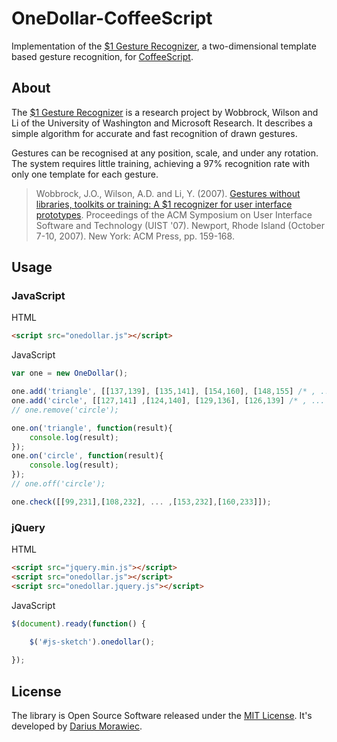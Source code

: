 # OneDollar-CoffeeScript

Implementation of the [$1 Gesture Recognizer](http://depts.washington.edu/aimgroup/proj/dollar/), a two-dimensional template based gesture recognition, for [CoffeeScript](http://coffeescript.org/).


## About

The [$1 Gesture Recognizer](http://depts.washington.edu/aimgroup/proj/dollar/) is a research project by Wobbrock, Wilson and Li of the University of Washington and Microsoft Research. It describes a simple algorithm for accurate and fast recognition of drawn gestures.

Gestures can be recognised at any position, scale, and under any rotation. The system requires little training, achieving a 97% recognition rate with only one template for each gesture.

> Wobbrock, J.O., Wilson, A.D. and Li, Y. (2007). [Gestures without libraries, toolkits or training: A $1 recognizer for user interface prototypes](http://faculty.washington.edu/wobbrock/pubs/uist-07.1.pdf). Proceedings of the ACM Symposium on User Interface Software and Technology (UIST '07). Newport, Rhode Island (October 7-10, 2007). New York: ACM Press, pp. 159-168.


## Usage

### JavaScript

HTML

```html
<script src="onedollar.js"></script>	
```

JavaScript

```javascript
var one = new OneDollar();

one.add('triangle', [[137,139], [135,141], [154,160], [148,155] /* , ... */ ]);
one.add('circle', [[127,141] ,[124,140], [129,136], [126,139] /* , ... */ ]);
// one.remove('circle');

one.on('triangle', function(result){
	console.log(result);
});
one.on('circle', function(result){
	console.log(result);
});
// one.off('circle');

one.check([[99,231],[108,232], ... ,[153,232],[160,233]]);
```

### jQuery

HTML

```html
<script src="jquery.min.js"></script>
<script src="onedollar.js"></script>
<script src="onedollar.jquery.js"></script>
```

JavaScript

```javascript
$(document).ready(function() {

	$('#js-sketch').onedollar();
	
});
```

## License

The library is Open Source Software released under the [MIT License](https://raw.github.com/voidplus/onedollar-coffeescript/master/MIT-LICENSE.txt). It's developed by [Darius Morawiec](http://voidplus.de).